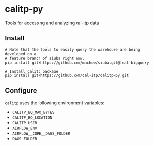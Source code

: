 # calitp-py
Tools for accessing and analyzing cal-itp data

## Install

```
# Note that the tools to easily query the warehouse are being developed on a
# feature branch of siuba right now.
pip install git+https://github.com/machow/siuba.git@feat-bigquery

# Install calitp package
pip install git+https://github.com/cal-itp/calitp-py.git
```

## Configure

`calitp` uses the following environment variables:

* `CALITP_BQ_MAX_BYTES`
* `CALITP_BQ_LOCATION`
* `CALITP_USER`
* `AIRFLOW_ENV`
* `AIRFLOW__CORE__DAGS_FOLDER`
* `DAGS_FOLDER`
